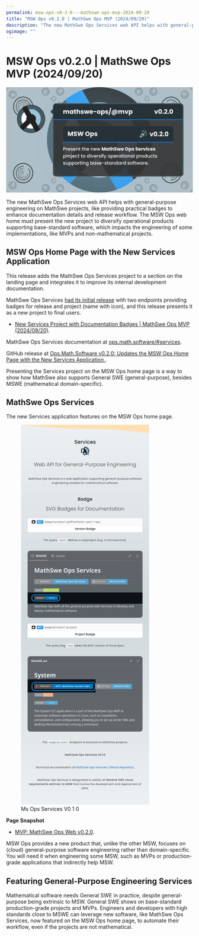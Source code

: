 ```yaml
---
permalink: msw-ops-v0-2-0---mathswe-ops-mvp-2024-09-20
title: "MSW Ops v0.2.0 | MathSwe Ops MVP (2024/09/20)"
description: "The new MathSwe Ops Services web API helps with general-purpose engineering on MathSwe projects, like providing practical badges to enhance documentation details and release workflow. The MSW Ops web home must present the new project to diversify operational products supporting base-standard software, which impacts the engineering of some implementations, like MVPs and non-mathematical projects."
ogimage: ""
---
```



<!-- Copyright (c) 2024 Tobias Briones. All rights reserved. -->
<!-- SPDX-License-Identifier: CC-BY-4.0 -->
<!-- This file is part of https://github.com/tobiasbriones/blog -->

# MSW Ops v0.2.0 | MathSwe Ops MVP (2024/09/20)

<img src="msw-ops-v0-2-0---mathswe-ops-mvp-2024-09-20.png" alt="Msw Ops V0 2 0 | MathSwe Ops Mvp (2024/09/20)"/>


The new MathSwe Ops Services web API helps with general-purpose engineering on
MathSwe projects, like providing practical badges to enhance documentation
details and release workflow. The MSW Ops web home must present the new project
to diversify operational products supporting base-standard software, which
impacts the engineering of some implementations, like MVPs and non-mathematical
projects.

## MSW Ops Home Page with the New Services Application

This release adds the MathSwe Ops Services project to a section on the landing
page and integrates it to improve its internal development documentation.

MathSwe Ops Services
[had its initial release](/mathswe-ops-services-v-0-1-0-2024-09-18) with two
endpoints providing badges for release and project (name with icon), and this
release presents it as a new project to final users.

- [New Services Project with Documentation Badges \| MathSwe Ops MVP (2024/09/20)](/new-services-project-with-documentation-badges---mathswe-ops-mvp-2024-09-20).

MathSwe Ops Services documentation
at [ops.math.software/#services](https://ops.math.software/#services).

GitHub release at
[Ops.Math.Software v0.2.0: Updates the MSW Ops Home Page with the New Services Application.](https://github.com/mathswe-ops/mathswe-ops---mvp/releases/tag/v0.2.0).

Presenting the Services project on the MSW Ops home page is a way to show how
MathSwe also supports General SWE (general-purpose), besides MSWE (mathematical
domain-specific).

## MathSwe Ops Services

The new Services application features on the MSW Ops home page.

<figure>
    <img src="images/ms-ops-services-v0-1-0.png" alt="Ms Ops Services V0 1 0" />
    <figcaption>Ms Ops Services V0 1 0</figcaption>
</figure>

**Page Snapshot**

- [MVP: MathSwe Ops Web v0.2.0](images/mvp-_-mathswe-ops-web-v0-2-0-desktop.png).

MSW Ops provides a new product that, unlike the other MSW, focuses on
(cloud) general-purpose software engineering rather than domain-specific. You
will need it when engineering some MSW, such as MVPs or production-grade
applications that indirectly help MSW.

## Featuring General-Purpose Engineering Services

Mathematical software needs General SWE in practice, despite general-purpose
being extrinsic to MSW. General SWE shows on base-standard production-grade
projects and MVPs. Engineers and developers with high standards close to MSWE
can leverage new software, like MathSwe Ops Services, now featured on the MSW
Ops home page, to automate their workflow, even if the projects are not
mathematical.






